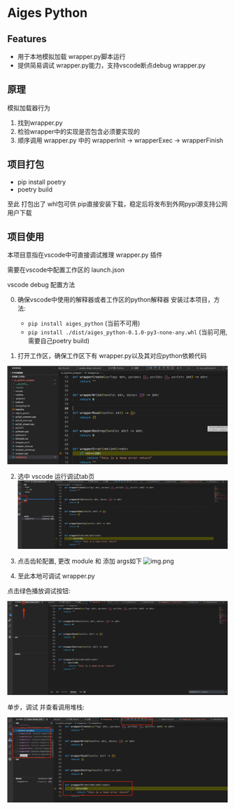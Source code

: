 # Aiges Python


## Features

* 用于本地模拟加载 wrapper.py脚本运行
* 提供简易调试 wrapper.py能力，支持vscode断点debug wrapper.py



## 原理

模拟加载器行为
1. 找到wrapper.py
2. 检验wrapper中的实现是否包含必须要实现的
3. 顺序调用 wrapper.py 中的 wrapperInit -> wrapperExec -> wrapperFinish


## 项目打包

* pip install poetry
* poetry build

至此 打包出了 whl包可供 pip直接安装下载，稳定后将发布到外网pypi源支持公网用户下载

## 项目使用

本项目意指在vscode中可直接调试推理 wrapper.py 插件

需要在vscode中配置工作区的 launch.json

vscode debug 配置方法

0. 确保vscode中使用的解释器或者工作区的python解释器 安装过本项目，方法:
    - `pip install aiges_python` (当前不可用)
    -  `pip install ./dist/aiges_python-0.1.0-py3-none-any.whl` (当前可用,需要自己poetry build)

1. 打开工作区，确保工作区下有 wrapper.py以及其对应python依赖代码

![img.png](docs/imgs/1.png)

2. 选中 vscode 运行调试tab页
![img.png](docs/imgs/2.png)

3. 点击齿轮配置, 更改 module 和 添加 args如下
![img.png](idocs/imgs/3.png)

4. 至此本地可调试 wrapper.py

点击绿色播放调试按钮:

![img.png](docs/imgs/4.png)

单步，调试 并查看调用堆栈:

![img.png](docs/imgs/5.png)
